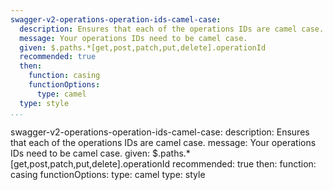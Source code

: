 ```yaml
---
swagger-v2-operations-operation-ids-camel-case:
  description: Ensures that each of the operations IDs are camel case.
  message: Your operations IDs need to be camel case.
  given: $.paths.*[get,post,patch,put,delete].operationId
  recommended: true
  then:
    function: casing
    functionOptions:
      type: camel
  type: style
...
```

swagger-v2-operations-operation-ids-camel-case:
  description: Ensures that each of the operations IDs are camel case.
  message: Your operations IDs need to be camel case.
  given: $.paths.*[get,post,patch,put,delete].operationId
  recommended: true
  then:
    function: casing
    functionOptions:
      type: camel
  type: style
